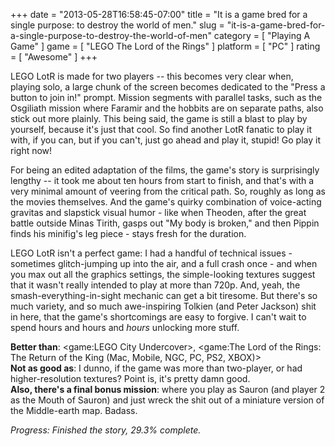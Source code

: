 +++
date = "2013-05-28T16:58:45-07:00"
title = "It is a game bred for a single purpose: to destroy the world of men."
slug = "it-is-a-game-bred-for-a-single-purpose-to-destroy-the-world-of-men"
category = [ "Playing A Game" ]
game = [ "LEGO The Lord of the Rings" ]
platform = [ "PC" ]
rating = [ "Awesome" ]
+++

LEGO LotR is made for two players -- this becomes very clear when, playing solo, a large chunk of the screen becomes dedicated to the "Press a button to join in!" prompt.  Mission segments with parallel tasks, such as the Osgiliath mission where Faramir and the hobbits are on separate paths, also stick out more plainly.  This being said, the game is still a blast to play by yourself, because it's just that cool.  So find another LotR fanatic to play it with, if you can, but if you can't, just go ahead and play it, stupid!  Go play it right now!

For being an edited adaptation of the films, the game's story is surprisingly lengthy -- it took me about ten hours from start to finish, and that's with a very minimal amount of veering from the critical path.  So, roughly as long as the movies themselves.  And the game's quirky combination of voice-acting gravitas and slapstick visual humor - like when Theoden, after the great battle outside Minas Tirith, gasps out "My body is broken," and then Pippin finds his minifig's leg piece - stays fresh for the duration.

LEGO LotR isn't a perfect game: I had a handful of technical issues - sometimes glitch-jumping up into the air, and a full crash once - and when you max out all the graphics settings, the simple-looking textures suggest that it wasn't really intended to play at more than 720p.  And, yeah, the smash-everything-in-sight mechanic can get a bit tiresome.  But there's so much variety, and so much awe-inspiring Tolkien (and Peter Jackson) shit in here, that the game's shortcomings are easy to forgive.  I can't wait to spend hours and hours and <i>hours</i> unlocking more stuff.

<b>Better than</b>: <game:LEGO City Undercover>, <game:The Lord of the Rings: The Return of the King (Mac, Mobile, NGC, PC, PS2, XBOX)>  
<b>Not as good as</b>: I dunno, if the game was more than two-player, or had higher-resolution textures?  Point is, it's pretty damn good.  
<b>Also, there's a final bonus mission</b>: where you play as Sauron (and player 2 as the Mouth of Sauron) and just wreck the shit out of a miniature version of the Middle-earth map.  Badass.

<i>Progress: Finished the story, 29.3% complete.</i>